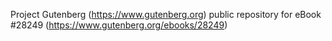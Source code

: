 Project Gutenberg (https://www.gutenberg.org) public repository for eBook #28249 (https://www.gutenberg.org/ebooks/28249)
